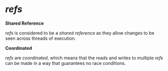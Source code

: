 # *refs*

**Shared Reference**

*refs* is considered to be a *shared reference* as they allow changes to be seen across threads of execution. 

**Coordinated**

*refs* are *coordinated*, which means that the reads and writes to multiple *refs* can be made in a way that guarantees no race conditions. 
